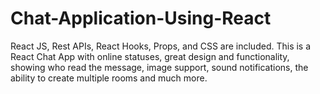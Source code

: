 # Chat-Application-Using-React
React JS, Rest APIs, React Hooks, Props, and CSS are included.
This is a React Chat App with online statuses, great design and functionality, showing who read the message, image support, sound notifications, the ability to create multiple rooms and much more.

